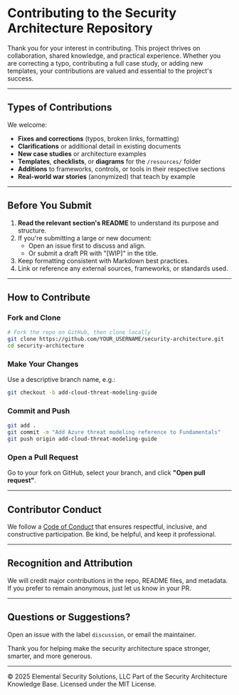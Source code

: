 <!--
Version: 1.0.0
Last Updated: 2025-04-27
Owner: Elemental Security Solutions, LLC
-->

# Contributing to the Security Architecture Repository

Thank you for your interest in contributing. This project thrives on collaboration, shared knowledge, and practical experience. Whether you are correcting a typo, contributing a full case study, or adding new templates, your contributions are valued and essential to the project's success.

---

## Types of Contributions

We welcome:

- **Fixes and corrections** (typos, broken links, formatting)
- **Clarifications** or additional detail in existing documents
- **New case studies** or architecture examples
- **Templates**, **checklists**, or **diagrams** for the `/resources/` folder
- **Additions** to frameworks, controls, or tools in their respective sections
- **Real-world war stories** (anonymized) that teach by example

---

## Before You Submit

1. **Read the relevant section's README** to understand its purpose and structure.
2. If you're submitting a large or new document:
   - Open an issue first to discuss and align.
   - Or submit a draft PR with "[WIP]" in the title.
3. Keep formatting consistent with Markdown best practices.
4. Link or reference any external sources, frameworks, or standards used.

---

## How to Contribute

### Fork and Clone
```bash
# Fork the repo on GitHub, then clone locally
git clone https://github.com/YOUR_USERNAME/security-architecture.git
cd security-architecture
```

### Make Your Changes
Use a descriptive branch name, e.g.:
```bash
git checkout -b add-cloud-threat-modeling-guide
```

### Commit and Push
```bash
git add .
git commit -m "Add Azure threat modeling reference to Fundamentals"
git push origin add-cloud-threat-modeling-guide
```

### Open a Pull Request
Go to your fork on GitHub, select your branch, and click **"Open pull request"**.

---

## Contributor Conduct
We follow a [Code of Conduct](CODE_OF_CONDUCT.md) that ensures respectful, inclusive, and constructive participation. Be kind, be helpful, and keep it professional.

---

## Recognition and Attribution
We will credit major contributions in the repo, README files, and metadata. If you prefer to remain anonymous, just let us know in your PR.

---

## Questions or Suggestions?
Open an issue with the label `discussion`, or email the maintainer.

Thank you for helping make the security architecture space stronger, smarter, and more generous.



---
© 2025 Elemental Security Solutions, LLC
Part of the Security Architecture Knowledge Base.
Licensed under the MIT License.
